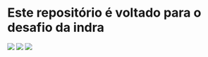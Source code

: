 # Este repositório é voltado para o desafio da indra

<img src="https://upload.wikimedia.org/wikipedia/commons/4/4e/Docker_%28container_engine%29_logo.svg">

<img src="https://sdtimes.com/wp-content/uploads/2018/12/python-logo-master-v3-TM-flattened-490x166.png">

<img src="https://wiki.jenkins.io/download/attachments/2916393/logo-title.png?version=1&modificationDate=1302753947000&api=v2">